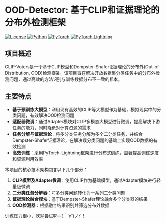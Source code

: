 # OOD-Detector: 基于CLIP和证据理论的分布外检测框架

[![License](https://img.shields.io/badge/License-MIT-blue.svg)](LICENSE)
[![Python](https://img.shields.io/badge/Python-3.8+-blue.svg)](https://www.python.org/)
[![PyTorch](https://img.shields.io/badge/PyTorch-1.12+-blue.svg)](https://pytorch.org/)
[![PyTorch Lightning](https://img.shields.io/badge/Lightning-2.0+-blue.svg)](https://www.pytorchlightning.ai/)

## 项目概述

CLIP-Voters是一个基于CLIP模型和Dempster-Shafer证据理论的分布外(Out-of-Distribution, OOD)检测框架。该项目旨在解决开放数据集分类任务中的分布外检测问题，通过高效的方法识别与训练数据分布不一致的样本。

## 主要特点

- **基于预训练大模型**：利用现有高效的CLIP等大模型作为基础，模拟现实中的分类问题，有效解决OOD检测问题
- **适配器微调**：通过Adapter模块对CLIP多模态大模型进行微调，提高解决下游任务的能力，同时降低对计算资源的需求
- **任务分解与证据理论**：将多分类任务分解为多个二分类任务，并结合Dempster-Shafer证据理论，在解决误分类问题的基础上实现OOD数据的有效检测
- **高效训练**：采用PyTorch-Lightning框架进行分布式训练，显著提高训练速度和资源利用效率


本项目的核心技术架构包含以下几个部分：

1. **CLIP模型及Adapter微调**：使用CLIP作为基础模型，通过Adapter模块进行轻量级微调
2. **二分类任务分解器**：将多分类问题转化为一系列二分类问题
3. **证据理论融合模块**：基于Dempster-Shafer理论融合多个分类器的结果
4. **OOD检测器**：根据融合结果识别并筛选分布外数据


训练压力很小，欢迎尝试呀━(*｀∀´*)ノ亻!
